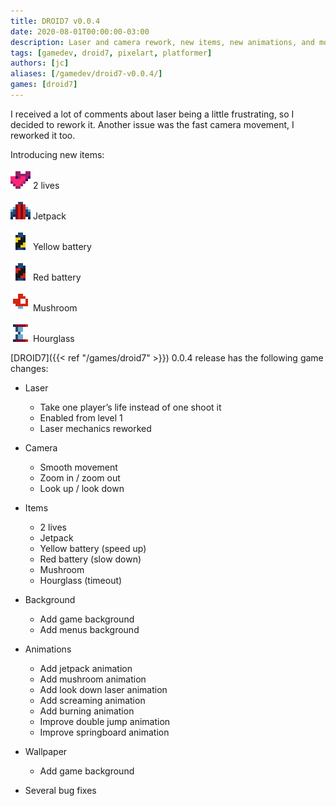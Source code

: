 ```yaml
---
title: DROID7 v0.0.4
date: 2020-08-01T00:00:00-03:00
description: Laser and camera rework, new items, new animations, and more...
tags: [gamedev, droid7, pixelart, platformer]
authors: [jc]
aliases: [/gamedev/droid7-v0.0.4/]
games: [droid7]
---
```


I received a lot of comments about laser being a little frustrating, so I decided to rework it. Another issue was the fast camera movement, I reworked it too.

Introducing new items:

![2 lives](items2.png) 2 lives

![Jetpack](items3.png) Jetpack

![Yellow battery](items4.png) Yellow battery

![Red battery](items5.png) Red battery

![Mushroom](items6.png) Mushroom

![Hourglass](items7.png) Hourglass

[DROID7]({{< ref "/games/droid7" >}}) 0.0.4 release has the following game changes:

-   Laser

    -   Take one player’s life instead of one shoot it
    -   Enabled from level 1
    -   Laser mechanics reworked

-   Camera

    -   Smooth movement
    -   Zoom in / zoom out
    -   Look up / look down

-   Items

    -   2 lives
    -   Jetpack
    -   Yellow battery (speed up)
    -   Red battery (slow down)
    -   Mushroom
    -   Hourglass (timeout)

-   Background

    -   Add game background
    -   Add menus background

-   Animations

    -   Add jetpack animation
    -   Add mushroom animation
    -   Add look down laser animation
    -   Add screaming animation
    -   Add burning animation
    -   Improve double jump animation
    -   Improve springboard animation

-   Wallpaper

    -   Add game background

-   Several bug fixes
